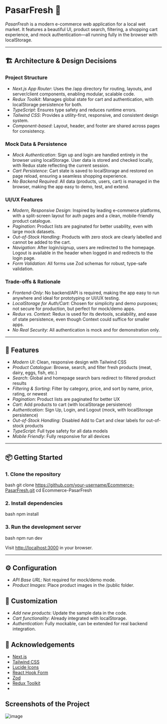 # PasarFresh 🥬

*PasarFresh* is a modern e-commerce web application for a local wet market. It features a beautiful UI, product search, filtering, a shopping cart experience, and mock authentication—all running fully in the browser with localStorage.

---

## 🏗️ Architecture & Design Decisions

### Project Structure
- *Next.js App Router*: Uses the /app directory for routing, layouts, and server/client components, enabling modular, scalable code.
- *Redux Toolkit*: Manages global state for cart and authentication, with localStorage persistence for both.
- *TypeScript*: Ensures type safety and reduces runtime errors.
- *Tailwind CSS*: Provides a utility-first, responsive, and consistent design system.
- *Component-based*: Layout, header, and footer are shared across pages for consistency.

### Mock Data & Persistence
- *Mock Authentication*: Sign up and login are handled entirely in the browser using localStorage. User data is stored and checked locally, with Redux state reflecting the current session.
- *Cart Persistence*: Cart state is saved to localStorage and restored on page reload, ensuring a seamless shopping experience.
- *No Backend Required*: All data (products, users, cart) is managed in the browser, making the app easy to demo, test, and extend.

### UI/UX Features
- *Modern, Responsive Design*: Inspired by leading e-commerce platforms, with a split-screen layout for auth pages and a clean, mobile-friendly product catalogue.
- *Pagination*: Product lists are paginated for better usability, even with large mock datasets.
- *Out-of-Stock Handling*: Products with zero stock are clearly labelled and cannot be added to the cart.
- *Navigation*: After login/signup, users are redirected to the homepage. Logout is available in the header when logged in and redirects to the login page.
- *Form Validation*: All forms use Zod schemas for robust, type-safe validation.

### Trade-offs & Rationale
- *Frontend-Only*: No backend/API is required, making the app easy to run anywhere and ideal for prototyping or UI/UX testing.
- *LocalStorage for Auth/Cart*: Chosen for simplicity and demo purposes; not secure for production, but perfect for mock/demo apps.
- *Redux vs. Context*: Redux is used for its devtools, scalability, and ease of state persistence, even though Context could suffice for smaller apps.
- *No Real Security*: All authentication is mock and for demonstration only.

---

## 🚀 Features

- *Modern UI*: Clean, responsive design with Tailwind CSS
- *Product Catalogue*: Browse, search, and filter fresh products (meat, dairy, eggs, fish, etc.)
- *Search*: Global and homepage search bars redirect to filtered product results
- *Filtering & Sorting*: Filter by category, price, and sort by name, price, rating, or newest
- *Pagination*: Product lists are paginated for better UX
- *Cart*: Add products to cart (with localStorage persistence)
- *Authentication*: Sign Up, Login, and Logout (mock, with localStorage persistence)
- *Out-of-Stock Handling*: Disabled Add to Cart and clear labels for out-of-stock products
- *TypeScript*: Full type safety for all data models
- *Mobile Friendly*: Fully responsive for all devices

---

## 📦 Getting Started

### 1. Clone the repository

bash
git clone https://github.com/your-username/Ecommerce-PasarFresh.git
cd Ecommerce-PasarFresh


### 2. Install dependencies

bash
npm install


### 3. Run the development server

bash
npm run dev


Visit [http://localhost:3000](http://localhost:3000) in your browser.

---

## ⚙️ Configuration

- *API Base URL*: Not required for mock/demo mode.
- *Product Images*: Place product images in the /public folder.

## 📝 Customization

- *Add new products*: Update the sample data in the code.
- *Cart functionality*: Already integrated with localStorage.
- *Authentication*: Fully mockable, can be extended for real backend integration.

## 🙏 Acknowledgements

- [Next.js](https://nextjs.org/)
- [Tailwind CSS](https://tailwindcss.com/)
- [Lucide Icons](https://lucide.dev/)
- [React Hook Form](https://react-hook-form.com/)
- [Zod](https://zod.dev/)
- [Redux Toolkit](https://redux-toolkit.js.org/)
- 

## Screenshots of the Project

![image](https://github.com/user-attachments/assets/f2241813-3ae4-4854-ab11-525c040f0183)







